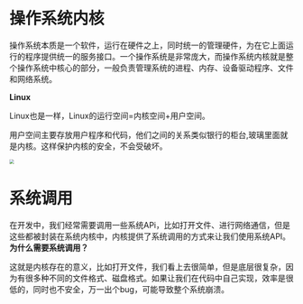 # 操作系统内核

操作系统本质是一个软件，运行在硬件之上，同时统一的管理硬件，为在它上面运行的程序提供统一的服务接口。一个操作系统是非常庞大，而操作系统内核就是整个操作系统中核心的部分，一般负责管理系统的进程、内存、设备驱动程序、文件和网络系统。

**Linux**

Linux也是一样，Linux的运行空间=内核空间+用户空间。

用户空间主要存放用户程序和代码，他们之间的关系类似银行的柜台,玻璃里面就是内核。这样保护内核的安全，不会受破坏。

<img src="https://s1.ax1x.com/2020/04/07/G2wMY8.png" style="zoom:50%;" />

# 系统调用

在开发中，我们经常需要调用一些系统APi，比如打开文件、进行网络通信，但是这些都被封装在系统内核中，内核提供了系统调用的方式来让我们使用系统API。
**为什么需要系统调用？**

这就是内核存在的意义，比如打开文件，我们看上去很简单，但是底层很复杂，因为有很多种不同的文件格式、磁盘格式。如果让我们在代码中自己实现，效率是很低的，同时也不安全，万一出个bug，可能导致整个系统崩溃。



